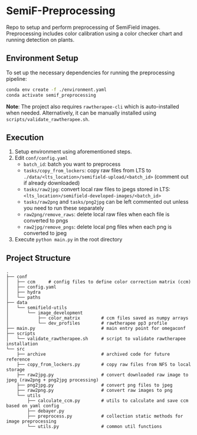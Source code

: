 # SemiF-Preprocessing
Repo to setup and perform preprocessing of SemiField images. 
Preprocessing includes color calibration using a color checker chart and running detection on plants.


## Environment Setup
To set up the necessary dependencies for running the preprocessing pipeline:
```bash
conda env create -f ./environment.yaml
conda activate semif_preprocessing
```
**Note**: The project also requires `rawtherapee-cli` which is 
auto-installed when needed. Alternatively, it can be manually installed 
using `scripts/validate_rawtherapee.sh`. 

## Execution
1. Setup environment using aforementioned steps.
2. Edit `conf/config.yaml`
   * `batch_id`: batch you want to preprocess
   * `tasks/copy_from_lockers`: copy raw files from LTS to 
   `./data/<lts_location>/semifield-upload/<batch_id>` (comment out if 
     already downloaded)
   * `tasks/raw2jpg`: convert local raw files to jpegs stored in LTS: 
     `<lts_location>/semifield-developed-images/<batch_id>`
   * `tasks/raw2png` and `tasks/png2jpg` can be left commented out unless 
     you need to run these separately
   * `raw2png/remove_raws`: delete local raw files when each file is 
     converted to pngs
   * `raw2jpg/remove_pngs`: delete local png files when each png is 
     converted to jpeg
3. Execute `python main.py` in the root directory

## Project Structure
```text
.
├── conf
│   ├── ccm     # config files to define color correction matrix (ccm)
│   ├── config.yaml
│   ├── hydra
│   └── paths
├── data
│   └── semifield-utils
│       └── image_development
│           ├── color_matrix        # ccm files saved as numpy arrays 
│           └── dev_profiles        # rawtherapee pp3 profile
├── main.py                         # main entry point for omegaconf
├── scripts
│   └── validate_rawtherapee.sh     # script to validate rawtherapee installation
└── src
    ├── archive                     # archived code for future reference
    ├── copy_from_lockers.py        # copy raw files from NFS to local storage
    ├── raw2jpg.py                  # convert downloaded raw image to jpeg (raw2png + png2jpg processing)
    ├── png2jpg.py                  # convert png files to jpeg
    ├── raw2png.py                  # convert raw images to png
    └── utils
        ├── calculate_ccm.py        # utils to calculate and save ccm based on yaml config 
        ├── debayer.py
        ├── preprocess.py           # collection static methods for image preprocessing
        └── utils.py                # common util functions
```